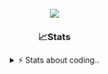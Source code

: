 <div align="center">
  
<p align="center">
  <img src="https://lanyard.cnrad.dev/api/1018290650602553364" />
</p>

### 📈Stats
<details>
    <summary> ⚡ Stats about coding.. </> </summary>
    <br/>

<!--START_SECTION:waka-->
![Code Time](http://img.shields.io/badge/Code%20Time-105%20hrs%2052%20mins-blue)

![Profile Views](http://img.shields.io/badge/Profile%20Views-5-blue)

**🐱 My GitHub Data** 

> 📦 1.1 MB Used in GitHub's Storage 
 > 
> 🏆 114 Contributions in the Year 2024
 > 
> 💼 Opted to Hire
 > 
> 📜 5 Public Repositories 
 > 
> 🔑 19 Private Repositories 
 > 
**I'm an Early 🐤** 

```text
🌞 Morning                26 commits          ██░░░░░░░░░░░░░░░░░░░░░░░   06.95 % 
🌆 Daytime                176 commits         ████████████░░░░░░░░░░░░░   47.06 % 
🌃 Evening                131 commits         █████████░░░░░░░░░░░░░░░░   35.03 % 
🌙 Night                  41 commits          ███░░░░░░░░░░░░░░░░░░░░░░   10.96 % 
```
📅 **I'm Most Productive on Sunday** 

```text
Monday                   22 commits          █░░░░░░░░░░░░░░░░░░░░░░░░   05.88 % 
Tuesday                  49 commits          ███░░░░░░░░░░░░░░░░░░░░░░   13.10 % 
Wednesday                48 commits          ███░░░░░░░░░░░░░░░░░░░░░░   12.83 % 
Thursday                 57 commits          ████░░░░░░░░░░░░░░░░░░░░░   15.24 % 
Friday                   46 commits          ███░░░░░░░░░░░░░░░░░░░░░░   12.30 % 
Saturday                 65 commits          ████░░░░░░░░░░░░░░░░░░░░░   17.38 % 
Sunday                   87 commits          ██████░░░░░░░░░░░░░░░░░░░   23.26 % 
```


📊 **This Week I Spent My Time On** 

```text
🕑︎ Time Zone: Europe/Berlin

💬 Programming Languages: 
No Activity Tracked This Week

🔥 Editors: 
No Activity Tracked This Week

🐱‍💻 Projects: 
No Activity Tracked This Week

💻 Operating System: 
No Activity Tracked This Week
```

**I Mostly Code in JavaScript** 

```text
JavaScript               7 repos             ████████░░░░░░░░░░░░░░░░░   33.33 % 
Lua                      5 repos             ██████░░░░░░░░░░░░░░░░░░░   23.81 % 
Python                   3 repos             ████░░░░░░░░░░░░░░░░░░░░░   14.29 % 
TypeScript               2 repos             ██░░░░░░░░░░░░░░░░░░░░░░░   09.52 % 
C++                      1 repo              █░░░░░░░░░░░░░░░░░░░░░░░░   04.76 % 
```




 Last Updated on 29/11/2024 17:40:25 UTC
<!--END_SECTION:waka-->
</details>
